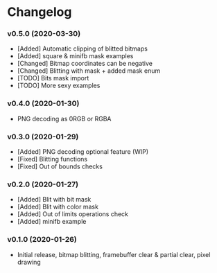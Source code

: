 # Changelog

### v0.5.0 (2020-03-30)

- [Added] Automatic clipping of blitted bitmaps
- [Added] square & minifb mask examples
- [Changed] Bitmap coordinates can be negative
- [Changed] Blitting with mask + added mask enum
- [TODO] Bits mask import
- [TODO] More sexy examples

### v0.4.0 (2020-01-30)

- PNG decoding as 0RGB or RGBA

### v0.3.0 (2020-01-29)

- [Added] PNG decoding optional feature (WIP)
- [Fixed] Blitting functions
- [Fixed] Out of bounds checks

### v0.2.0 (2020-01-27)

- [Added] Blit with bit mask
- [Added] Blit with color mask
- [Added] Out of limits operations check
- [Added] minifb example

### v0.1.0 (2020-01-26)

- Initial release, bitmap blitting, framebuffer clear & partial clear, pixel drawing
